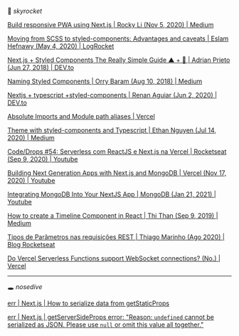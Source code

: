 🚀 _skyrocket_ 

[Build responsive PWA using Next.js | Rocky Li (Nov 5, 2020) | Medium](https://rockyli.medium.com/build-responsive-pwa-using-next-js-ac437adac5b3) 

[Moving from SCSS to styled-components: Advantages and caveats | Eslam Hefnawy (May 4, 2020) | LogRocket]()

[Next.js + Styled Components The Really Simple Guide ▲ + 💅 | Adrian Prieto (Jun 27, 2018) | DEV.to](https://dev.to/aprietof/nextjs--styled-components-the-really-simple-guide----101c)

[Naming Styled Components | Orry Baram (Aug 10, 2018) | Medium](https://medium.com/inturn-eng/naming-styled-components-d7097950a245)

[Nextjs + typescript +styled-components | Renan Aguiar (Jun 2, 2020) | DEV.to](https://dev.to/rffaguiar/nextjs-typescript-styled-components-1i3m)

[Absolute Imports and Module path aliases | Vercel](https://nextjs.org/docs/advanced-features/module-path-aliases)

[Theme with styled-components and Typescript | Ethan Nguyen (Jul 14, 2020) | Medium](https://medium.com/rbi-tech/theme-with-styled-components-and-typescript-209244ec15a3)

[Code/Drops #54: Serverless com ReactJS e Next.js na Vercel | Rocketseat (Sep 9, 2020) | Youtube](https://www.youtube.com/watch?v=Cz55Jmhfw84)

[Building Next Generation Apps with Next.js and MongoDB | Vercel (Nov 17, 2020) | Youtube](https://www.youtube.com/watch?v=MOqkfQIMdLE)

[Integrating MongoDB Into Your NextJS App | MongoDB (Jan 21, 2021) | Youtube](https://www.youtube.com/watch?v=aAupumVpqcE)

[How to create a Timeline Component in React | Thi Than (Sep 9, 2019) | Medium](https://medium.com/tinyso/how-to-create-a-timeline-component-with-reactjs-779520c81209)

[Tipos de Parâmetros nas requisições REST | Thiago Marinho (Ago 2020) | Blog Rocketseat](https://blog.rocketseat.com.br/tipos-de-parametros-nas-requisicoes-rest/)

[Do Vercel Serverless Functions support WebSocket connections? (No.) | Vercel](https://vercel.com/support/articles/do-vercel-serverless-functions-support-websocket-connections)

---

🕳️ _nosedive_

[err | Next.js | How to serialize data from getStaticProps](https://stackoverflow.com/questions/66106776/error-how-to-serialize-data-from-getstaticprops-next-js)

[err | Next.js | getServerSideProps error: "Reason: `undefined` cannot be serialized as JSON. Please use `null` or omit this value all together."](https://github.com/vercel/next.js/discussions/11209)
